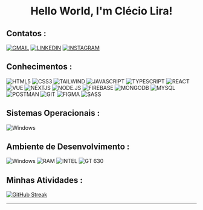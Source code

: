 # <center>Hello World, I'm Clécio Lira!

## Contatos :
[![GMAIL](https://camo.githubusercontent.com/63f4e6b82af337c8a70c634ae57596e41c04ed7e1dfd9a6b78d93ba732dc26da/68747470733a2f2f696d672e736869656c64732e696f2f62616467652f2d476d61696c2d4646303030303f7374796c653d666f722d7468652d6261646765266c6162656c436f6c6f723d464630303030266c6f676f3d676d61696c266c6f676f436f6c6f723d7768697465)](mailto:clecioliradev@gmail.com?subject=[GitHub]%20Acabei%20de%20ver%20o%20seu%20GitHub)
[![LINKEDIN](https://camo.githubusercontent.com/2c114b520bca73214bb8d13416ca9ac6c66ca2ab6d9c4913e4284b45f65db1bc/68747470733a2f2f696d672e736869656c64732e696f2f62616467652f2d4c696e6b6564696e2d3065373661383f7374796c653d666f722d7468652d6261646765266c6f676f3d4c696e6b6564696e266c6f676f436f6c6f723d7768697465)](https://www.linkedin.com/in/cleciolira/)
[![INSTAGRAM](https://camo.githubusercontent.com/281086f32daf8b46facd87d543a7701a36d11f0f941eab045529b41db0c90a51/68747470733a2f2f696d672e736869656c64732e696f2f62616467652f2d496e7374616772616d2d4534343035463f7374796c653d666f722d7468652d6261646765266c6f676f3d696e7374616772616d266c6f676f436f6c6f723d7768697465)](https://www.instagram.com/cleciu_lira/)
  
## Conhecimentos :
![HTML5](https://camo.githubusercontent.com/10c7a8fa2cf317cc7c4af6f13efac086a9f0ea010f0dfc746c94e5cde310b339/68747470733a2f2f696d672e736869656c64732e696f2f62616467652f48544d4c352d4533344632363f7374796c653d666f722d7468652d6261646765266c6f676f3d68746d6c35266c6f676f436f6c6f723d7768697465)
![CSS3](https://camo.githubusercontent.com/001d4637c08910acf414f12a1682879a1f99867f6f9a3550f0541e7d03dd34a2/68747470733a2f2f696d672e736869656c64732e696f2f62616467652f435353332d3135373242363f7374796c653d666f722d7468652d6261646765266c6f676f3d63737333266c6f676f436f6c6f723d7768697465)
![TAILWIND](https://img.shields.io/badge/Tailwind_CSS-grey?style=for-the-badge&logo=tailwind-css&logoColor=38B2AC)
![JAVASCRIPT](https://camo.githubusercontent.com/232d20a2436ac29f247c6f8be7fdc3c98ede5e09fad9201f4130740ca407eb79/68747470733a2f2f696d672e736869656c64732e696f2f62616467652f4a6176615363726970742d2532334544384230303f7374796c653d666f722d7468652d6261646765266c6f676f3d6a617661736372697074266c6f676f436f6c6f723d7768697465)
![TYPESCRIPT](https://camo.githubusercontent.com/df1c7985e6c34c9b5c3bd3c5b99fdea37675c4f6ede5f129517e3c332d38c832/68747470733a2f2f696d672e736869656c64732e696f2f62616467652f547970655363726970742d3135373242363f7374796c653d666f722d7468652d6261646765266c6f676f3d74797065736372697074266c6f676f436f6c6f723d7768697465)
![REACT](https://camo.githubusercontent.com/bf2f08f2dc847a80500375f677d8e7ac983e43d32874ac7df6ca6f8ad30c6eee/68747470733a2f2f696d672e736869656c64732e696f2f62616467652f52656163742d3631444146423f7374796c653d666f722d7468652d6261646765266c6f676f3d7265616374266c6f676f436f6c6f723d626c61636b)
![VUE](https://img.shields.io/badge/Vue.js-35495E?style=for-the-badge&logo=vuedotjs&logoColor=4FC08D)
![NEXTJS](https://img.shields.io/badge/next.js-000000?style=for-the-badge&logo=nextdotjs&logoColor=white)
![NODE.JS](https://camo.githubusercontent.com/7e19f00687770fc197252a9341cc2eb278ef01414a8ef8d0e5a5350a3f61fd97/68747470733a2f2f696d672e736869656c64732e696f2f62616467652f4e6f64652e6a732d3433383533643f7374796c653d666f722d7468652d6261646765266c6f676f3d6e6f64652e6a73266c6f676f436f6c6f723d7768697465)
![FIREBASE](https://img.shields.io/badge/firebase-ffca28?style=for-the-badge&logo=firebase&logoColor=black)
![MONGODB](https://camo.githubusercontent.com/8429de6c971cf8e9af8a07fe0a48a24769f8593e8730501613d56b5658f947c2/68747470733a2f2f696d672e736869656c64732e696f2f62616467652f4d6f6e676f44422d3032333433303f6c6f676f3d6d6f6e676f6462266c6f676f436f6c6f723d666666267374796c653d666f722d7468652d6261646765)
![MYSQL](https://img.shields.io/badge/MySQL-4479A1?style=for-the-badge&logo=mysql&logoColor=white)
![POSTMAN](https://camo.githubusercontent.com/2ac51fce74be6b475f1b76a2103f2ee62db02c71ba82c66d0b89fb9ed53e0a17/68747470733a2f2f696d672e736869656c64732e696f2f62616467652f506f73744d616e2d4533344632363f6c6f676f3d706f73746d616e266c6f676f436f6c6f723d666666267374796c653d666f722d7468652d6261646765)
![GIT](https://camo.githubusercontent.com/b0fb9ad6573ab51d6f22e6fcee7089903fc245c8ef5721219e061a223477e0ad/68747470733a2f2f696d672e736869656c64732e696f2f62616467652f4749542d4534344333303f7374796c653d666f722d7468652d6261646765266c6f676f3d676974266c6f676f436f6c6f723d7768697465)
![FIGMA](https://img.shields.io/badge/Figma-F24E1E?style=for-the-badge&logo=figma&logoColor=white)
![SASS](https://img.shields.io/badge/-Sass-CC6699?style=for-the-badge&logo=sass&logoColor=white)


## Sistemas Operacionais :
![Windows](https://camo.githubusercontent.com/1cc3ed014dbb3cc907789013096c44d0bc78875ee219d9455f619ff18059ac4a/68747470733a2f2f696d672e736869656c64732e696f2f62616467652f57696e646f77732d3030373844363f7374796c653d666f722d7468652d6261646765266c6f676f3d77696e646f7773266c6f676f436f6c6f723d7768697465)

## Ambiente de Desenvolvimento :
![Windows](https://camo.githubusercontent.com/1cc3ed014dbb3cc907789013096c44d0bc78875ee219d9455f619ff18059ac4a/68747470733a2f2f696d672e736869656c64732e696f2f62616467652f57696e646f77732d3030373844363f7374796c653d666f722d7468652d6261646765266c6f676f3d77696e646f7773266c6f676f436f6c6f723d7768697465)
![RAM](https://img.shields.io/badge/RAM-12GB-%230071C5.svg?&style=for-the-badge&logoColor=white)
![INTEL](https://img.shields.io/badge/INTEL-I3_1115-0078D6?style=for-the-badge&logo=intel&logoColor=white)
![GT 630](https://img.shields.io/badge/INTEL-UHD_Graphics-0078D6?style=for-the-badge&logo=intel&logoColor=white)

## Minhas Atividades :
[![GitHub Streak](https://streak-stats.demolab.com/?user=ClecioLira&theme=nord)](https://git.io/streak-stats)
***
